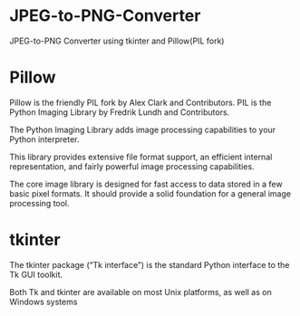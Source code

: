 # JPEG-to-PNG-Converter

JPEG-to-PNG Converter using tkinter and Pillow(PIL fork)

# Pillow

Pillow is the friendly PIL fork by Alex Clark and Contributors. PIL is the Python Imaging Library by Fredrik Lundh and Contributors.

The Python Imaging Library adds image processing capabilities to your Python interpreter.

This library provides extensive file format support, an efficient internal representation, and fairly powerful image processing capabilities.

The core image library is designed for fast access to data stored in a few basic pixel formats. It should provide a solid foundation for a general image processing tool.

# tkinter
The tkinter package (“Tk interface”) is the standard Python interface to the Tk GUI toolkit.

Both Tk and tkinter are available on most Unix platforms, as well as on Windows systems
